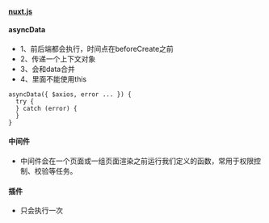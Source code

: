 #### [nuxt.js](https://zh.nuxtjs.org/)

#### asyncData
- 1、前后端都会执行，时间点在beforeCreate之前
- 2、传递一个上下文对象
- 3、会和data合并
- 4、里面不能使用this
```
asyncData({ $axios, error ... }) {
  try {
  } catch (error) {
  }
}
```
#### 中间件
- 中间件会在一个页面或一组页面渲染之前运行我们定义的函数，常用于权限控制、校验等任务。

#### 插件
- 只会执行一次